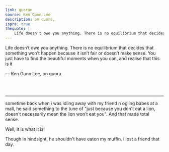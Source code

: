 ```yaml
---
link: quoran
source: Ken Gunn Lee
description: on quora, 
ispre: true
thequote: |
    Life doesn’t owe you anything. There is no equilibrium that decides that something won’t happen because it isn’t fair or doesn’t make sense. You just have to find the beautiful moments when you can, and realise that this is it
---
```


Life doesn’t owe you anything. There is no equilibrium that decides that something won’t happen because it isn’t fair or doesn’t make sense. You just have to find the beautiful moments when you can, and realise that this is it 

&mdash; Ken Gunn Lee, on quora

<br />
<br />
<hr>

sometime back when i was idling away with my friend n ogling babes at a mall, he said something to the tune of "just because you don't eat a lion, doesn't necessarily mean the lion won't eat you". And that made total sense. 

Well, it is what it is!

Though in hindsight, he shouldn't have eaten my muffin. i lost a friend that day.